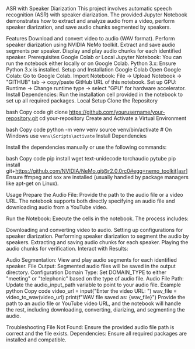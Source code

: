 ASR with Speaker Diarization
This project involves automatic speech recognition (ASR) with speaker diarization. The provided Jupyter Notebook demonstrates how to extract and analyze audio from a video, perform speaker diarization, and save audio chunks segmented by speakers.

Features
Download and convert video to audio (WAV format).
Perform speaker diarization using NVIDIA NeMo toolkit.
Extract and save audio segments per speaker.
Display and play audio chunks for each identified speaker.
Prerequisites
Google Colab or Local Jupyter Notebook: You can run the notebook either locally or on Google Colab.
Python 3.x: Ensure Python 3.x is installed.
Setup and Installation
Google Colab
Open Google Colab: Go to Google Colab.
Import Notebook: File -> Upload Notebook -> "GITHUB" tab -> copy/paste GitHub URL of this notebook.
Set up GPU: Runtime -> Change runtime type -> select "GPU" for hardware accelerator.
Install Dependencies: Run the installation cell provided in the notebook to set up all required packages.
Local Setup
Clone the Repository

bash
Copy code
git clone https://github.com/yourusername/your-repository.git
cd your-repository
Create and Activate a Virtual Environment

bash
Copy code
python -m venv venv
source venv/bin/activate # On Windows use `venv\Scripts\activate`
Install Dependencies

Install the dependencies manually or use the following commands:

bash
Copy code
pip install wget text-unidecode torchaudio pytube
pip install git+https://github.com/NVIDIA/NeMo.git@r2.0.0rc0#egg=nemo_toolkit[asr]
Ensure ffmpeg and sox are installed (usually handled by package managers like apt-get on Linux).

Usage
Prepare the Audio File: Provide the path to the audio file or a video URL. The notebook supports both directly specifying an audio file and downloading audio from a YouTube video.

Run the Notebook: Execute the cells in the notebook. The process includes:

Downloading and converting video to audio.
Setting up configurations for speaker diarization.
Performing speaker diarization to segment the audio by speakers.
Extracting and saving audio chunks for each speaker.
Playing the audio chunks for verification.
Interact with Results:

Audio Segmentation: View and play audio segments for each identified speaker.
File Output: Segmented audio files will be saved in the output directory.
Configuration
Domain Type: Set DOMAIN_TYPE to either "meeting" or "telephonic" based on the type of audio file.
Audio File Path: Update the audio_input_path variable to point to your audio file.
Example
python
Copy code
video_url = input("Enter the video URL: ")
wav_file = video_to_wav(video_url)
print(f"WAV file saved as: {wav_file}")
Provide the path to an audio file or YouTube video URL, and the notebook will handle the rest, including downloading, converting, diarizing, and segmenting the audio.

Troubleshooting
File Not Found: Ensure the provided audio file path is correct and the file exists.
Dependencies: Ensure all required packages are installed and compatible.
